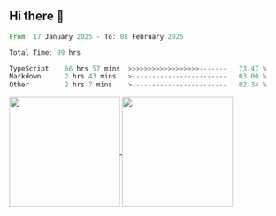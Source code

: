 ## Hi there 👋
<!--START_SECTION:waka-->

```rust
From: 17 January 2025 - To: 08 February 2025

Total Time: 89 hrs

TypeScript    66 hrs 57 mins  >>>>>>>>>>>>>>>>>>-------   73.47 %
Markdown      2 hrs 43 mins   >------------------------   03.00 %
Other         2 hrs 7 mins    >------------------------   02.34 %
```

<!--END_SECTION:waka-->

<a href="https://github.com/anuraghazra/github-readme-stats">
  <img height=200 align="center" src="https://github-readme-stats.vercel.app/api/top-langs/?username=paulgeorge35&layout=donut&langs_count=5&theme=transparent" />
</a>
<a href="https://github.com/anuraghazra/convoychat">
  <img height=200 align="center" src="https://github-readme-stats.vercel.app/api?username=paulgeorge35&show_icons=true&show=prs_merged&theme=transparent&rank_icon=github" />
</a>
